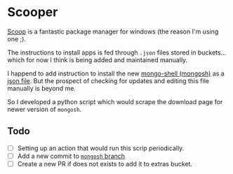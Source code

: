 # Scooper

[Scoop](https://scoop.sh/) is a fantastic package manager for windows (the reason I'm using one ;).

The instructions to install apps is fed through `.json` files stored in buckets... which for now I think is being added and maintained manually.

I happend to add instruction to install the new [mongo-shell (mongosh)](https://docs.mongodb.com/mongodb-shell/) as a [json file](https://github.com/joe733/scoop-extras/blob/mongosh/bucket/mongosh.json). But the prospect of checking for updates and editing this file manually is beyond me.

So I developed a python script which would scrape the download page for newer version of `mongosh`.

## Todo

- [ ] Setting up an action that would run this scrip periodically.
- [ ] Add a new commit to [`mongosh` branch](https://github.com/joe733/scoop-extras/tree/mongosh)
- [ ] Create a new PR if does not exists to add it to extras bucket.
